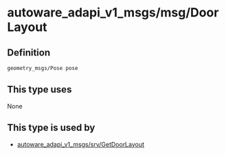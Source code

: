 <!-- This file is generated by a tool. Do not edit directly. -->

# autoware_adapi_v1_msgs/msg/DoorLayout

## Definition

```txt
geometry_msgs/Pose pose
```

## This type uses

None

## This type is used by

- [autoware_adapi_v1_msgs/srv/GetDoorLayout](../../autoware_adapi_v1_msgs/srv/get_door_layout.md)

